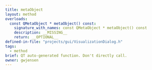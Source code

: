 ```yaml
---
title: metaObject
layout: method
overloads:
  const QMetaObject * metaObject() const:
    signature_with_names: const QMetaObject * metaObject() const
    description: __MISSING__
    return: __OPTIONAL__
defined-in-file: "projects/gui/VisualizationDialog.h"
tags:
  - method
brief: QT auto-generated function. Don't directly call.
owner: gwjensen
---
```

